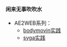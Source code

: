 #### 闲来无事吹吹水
* AE2WEB系列：
    * [bodymovin实践](https://github.com/hanyiTim/Blog/blob/master/content/AE2WEB-bodymovin.md)
    * [svga实践](https://github.com/hanyiTim/Blog/blob/master/content/AE2WEB-svga.md)
